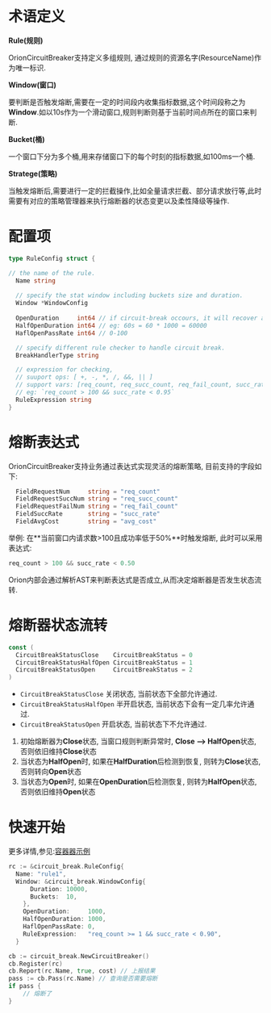 # 术语定义

**Rule(规则)**

OrionCircuitBreaker支持定义多组规则, 通过规则的资源名字(ResourceName)作为唯一标识.

**Window(窗口)**

要判断是否触发熔断,需要在一定的时间段内收集指标数据,这个时间段称之为**Window**.如以10s作为一个滑动窗口,规则判断则基于当前时间点所在的窗口来判断.

**Bucket(桶)**

一个窗口下分为多个桶,用来存储窗口下的每个时刻的指标数据,如100ms一个桶.

**Stratege(策略)**

当触发熔断后,需要进行一定的拦截操作,比如全量请求拦截、部分请求放行等,此时需要有对应的策略管理器来执行熔断器的状态变更以及柔性降级等操作.

# 配置项

```go
type RuleConfig struct {

// the name of the rule.
  Name string
  
  // specify the stat window including buckets size and duration.
  Window *WindowConfig
  
  OpenDuration     int64 // if circuit-break occours, it will recover after next BreakDuration duration
  HalfOpenDuration int64 // eg: 60s = 60 * 1000 = 60000
  HaflOpenPassRate int64 // 0-100

  // specify different rule checker to handle circuit break.
  BreakHandlerType string

  // expression for checking,
  // suuport ops: [ +, -, *, /, &&, || ]
  // support vars: [req_count, req_succ_count, req_fail_count, succ_rate]
  // eg: `req_count > 100 && succ_rate < 0.95`
  RuleExpression string
}
```

# 熔断表达式

OrionCircuitBreaker支持业务通过表达式实现灵活的熔断策略, 目前支持的字段如下:

```go
  FieldRequestNum     string = "req_count"
  FieldRequestSuccNum string = "req_succ_count"
  FieldRequestFailNum string = "req_fail_count"
  FieldSuccRate       string = "succ_rate"
  FieldAvgCost        string = "avg_cost"
```

举例: 在**当前窗口内请求数>100且成功率低于50%**时触发熔断, 此时可以采用表达式:

```go
req_count > 100 && succ_rate < 0.50
```

Orion内部会通过解析AST来判断表达式是否成立,从而决定熔断器是否发生状态流转.

# 熔断器状态流转

```go
const (
  CircuitBreakStatusClose    CircuitBreakStatus = 0
  CircuitBreakStatusHalfOpen CircuitBreakStatus = 1
  CircuitBreakStatusOpen     CircuitBreakStatus = 2
)
```

- `CircuitBreakStatusClose`     关闭状态, 当前状态下全部允许通过.
- `CircuitBreakStatusHalfOpen`  半开启状态, 当前状态下会有一定几率允许通过.
- `CircuitBreakStatusOpen`      开启状态, 当前状态下不允许通过.

1. 初始熔断器为**Close**状态, 当窗口规则判断异常时, **Close --> HalfOpen**状态, 否则依旧维持**Close**状态
2. 当状态为**HalfOpen**时, 如果在**HalfDuration**后检测到恢复, 则转为**Close**状态, 否则转向**Open**状态
3. 当状态为**Open**时, 如果在**OpenDuration**后检测恢复, 则转为**HalfOpen**状态, 否则依旧维持**Open**状态

# 快速开始

更多详情,参见:[容器器示例](../example/circuit_break/main.go)

```go
rc := &circuit_break.RuleConfig{
  Name: "rule1",
  Window: &circuit_break.WindowConfig{
      Duration: 10000,
      Buckets:  10,
    },
    OpenDuration:     1000,
    HalfOpenDuration: 1000,
    HaflOpenPassRate: 0,
    RuleExpression:   "req_count >= 1 && succ_rate < 0.90",
  }

cb := circuit_break.NewCircuitBreaker()
cb.Register(rc)
cb.Report(rc.Name, true, cost) // 上报结果
pass := cb.Pass(rc.Name) // 查询是否需要熔断
if pass {
    // 熔断了
}
```
